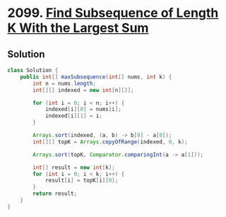 # 2099. [Find Subsequence of Length K With the Largest Sum](https://leetcode.com/problems/find-subsequence-of-length-k-with-the-largest-sum/description/?envType=daily-question&envId=2025-06-28)

## Solution

```java
class Solution {
    public int[] maxSubsequence(int[] nums, int k) {
        int n = nums.length;
        int[][] indexed = new int[n][2];

        for (int i = 0; i < n; i++) {
            indexed[i][0] = nums[i];
            indexed[i][1] = i;
        }

        Arrays.sort(indexed, (a, b) -> b[0] - a[0]);
        int[][] topK = Arrays.copyOfRange(indexed, 0, k);

        Arrays.sort(topK, Comparator.comparingInt(a -> a[1]));

        int[] result = new int[k];
        for (int i = 0; i < k; i++) {
            result[i] = topK[i][0];
        }
        return result;
    }
}
```
